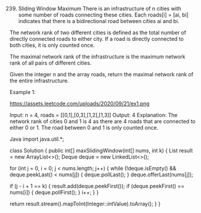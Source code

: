 239. Sliding Window Maximum
There is an infrastructure of n cities with some number of roads connecting these cities. Each roads[i] = [ai, bi] indicates that there is a bidirectional road between cities ai and bi.

The network rank of two different cities is defined as the total number of directly connected roads to either city. If a road is directly connected to both cities, it is only counted once.

The maximal network rank of the infrastructure is the maximum network rank of all pairs of different cities.

Given the integer n and the array roads, return the maximal network rank of the entire infrastructure.

 

Example 1:

https://assets.leetcode.com/uploads/2020/09/21/ex1.png

Input: n = 4, roads = [[0,1],[0,3],[1,2],[1,3]]
Output: 4
Explanation: The network rank of cities 0 and 1 is 4 as there are 4 roads that are connected to either 0 or 1. The road between 0 and 1 is only counted once.

Java
import java.util.*;



class Solution {
    public int[] maxSlidingWindow(int[] nums, int k) {
        List<Integer> result = new ArrayList<>();
        Deque<Integer> deque = new LinkedList<>();
        
  for (int j = 0, i = 0; j < nums.length; j++) {
            while (!deque.isEmpty() && deque.peekLast() < nums[j]) {
                deque.pollLast();
            }
            deque.offerLast(nums[j]);
            
   if (j - i + 1 == k) {
                result.add(deque.peekFirst());
                if (deque.peekFirst() == nums[i]) {
                    deque.pollFirst();
                }
                i++;
            }
        }
        
   return result.stream().mapToInt(Integer::intValue).toArray();
    }
}

